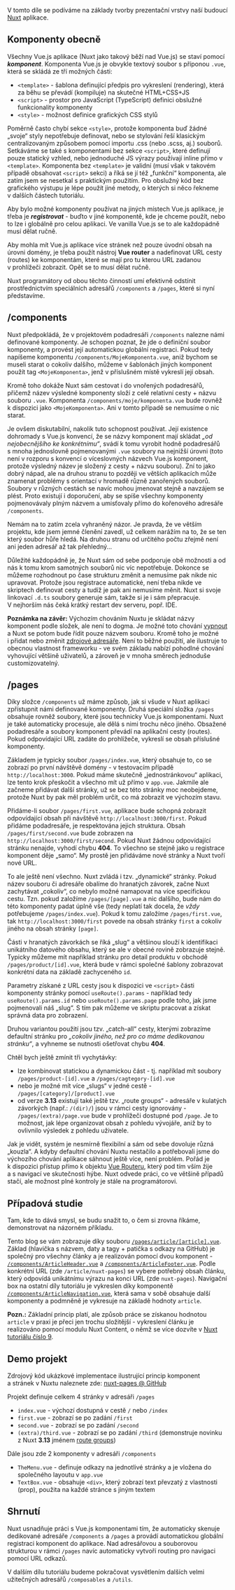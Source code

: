 V tomto díle se podíváme na základy tvorby prezentační vrstvy naší budoucí [Nuxt](https://nuxt.com/) aplikace.

## Komponenty obecně

Všechny Vue.js aplikace (Nuxt jako takový běží nad Vue.js) se staví pomocí **_komponent_**. Komponenta Vue.js je obvykle textový soubor s&nbsp;příponou `.vue`, která se skládá ze tří možných části:
- `<template>` - šablona definující předpis pro vykreslení (rendering), která za běhu se převádí (kompiluje) na skutečné HTML+CSS+JS
- `<script>` - prostor pro JavaScript (TypeScript) definici obslužné funkcionality komponenty
- `<style>` - možnost definice grafických CSS stylů

Poměrně často chybí sekce `<style>`, protože komponenta buď žádné „svoje“ styly nepotřebuje definovat, nebo se stylování řeší klasickým centralizovaným způsobem pomocí importu .css (nebo .scss, aj.) souborů. Setkáváme se také s komponentami bez sekce `<script>`, které definují pouze statický vzhled, nebo jednoduché JS výrazy používají inline přímo v `<template>`. Komponenta bez `<template>` je validní (musí však v takovém případě obsahovat `<script>` sekci) a&nbsp;říká se jí též „funkční“ komponenta, ale zatím jsem se nesetkal s&nbsp;praktickým použitím. Pro obslužný kód bez grafického výstupu je lépe použít jiné metody, o&nbsp;kterých si něco řekneme v&nbsp;dalších částech tutoriálu.

Aby bylo možné komponenty používat na jiných místech Vue.js aplikace, je třeba je **_registrovat_** - buďto v jiné komponentě, kde je chceme použít, nebo to lze i&nbsp;globálně pro celou aplikaci. Ve vanilla Vue.js se to ale každopádně musí dělat ručně.

Aby mohla mít Vue.js aplikace více stránek než pouze úvodní obsah na úrovni domény, je třeba použít nástroj **Vue router** a&nbsp;nadefinovat URL cesty (routes) ke komponentám, které se mají pro tu kterou URL zadanou v&nbsp;prohlížeči zobrazit. Opět se to musí dělat ručně.

Nuxt programátory od obou těchto činností umí efektivně odstínit prostřednictvím speciálních adresářů `/components` a&nbsp;`/pages`, které si nyní představíme.

## /components

Nuxt předpokládá, že v&nbsp;projektovém podadresáři `/components` nalezne námi definované komponenty. Je schopen poznat, že jde o&nbsp;definiční soubor komponenty, a&nbsp;provést její automatickou globální registraci. Pokud tedy napíšeme komponentu `/components/MojeKomponenta.vue`, aniž bychom se museli starat o&nbsp;cokoliv dalšího, můžeme v&nbsp;šablonách jiných komponent použít tag `<MojeKomponenta>`, jenž v&nbsp;příslušném místě vykreslí její obsah.

Kromě toho dokáže Nuxt sám cestovat i&nbsp;do vnořených podadresářů, přičemž název výsledné komponenty složí z&nbsp;celé relativní cesty + názvu souboru `.vue`. Komponenta `/components/moje/komponenta.vue` bude rovněž k&nbsp;dispozici jako `<MojeKomponenta>`. Ani v&nbsp;tomto případě se nemusíme o nic starat.

Je ovšem diskutabilní, nakolik tuto schopnost používat. Její existence dohromady s&nbsp;Vue.js konvencí, že se názvy komponent mají skládat _„od nejobecnějšího ke konkrétnímu“_, svádí k&nbsp;tomu vyrobit hodně podadresářů s&nbsp;mnoha jednoslovně pojmenovanými `.vue` soubory na nejnižší úrovni (toto není v&nbsp;rozporu s&nbsp;konvencí o&nbsp;víceslovných názvech Vue.js komponent, protože výsledný název je složený z&nbsp;cesty + názvu souboru). Zní to jako dobrý nápad, ale na druhou stranu to později ve větších aplikacích může znamenat problémy s&nbsp;orientací v&nbsp;hromadě různě zanořených souborů. Soubory v&nbsp;různých cestách se navíc mohou jmenovat stejně a&nbsp;navzájem se plést. Proto existují i&nbsp;doporučení, aby se spíše všechny komponenty pojmenovávaly plným názvem a&nbsp;umisťovaly přímo do kořenového adresáře `/components`. 

Nemám na to zatím zcela vyhraněný názor. Je pravda, že ve větším projektu, kde jsem jemné členění zavedl, už celkem narážím na to, že se ten který soubor hůře hledá. Na druhou stranu od určitého počtu zřejmě není ani jeden adresář až tak přehledný...

Důležité každopádně je, že Nuxt sám od sebe podporuje obě možnosti a&nbsp;od nás k&nbsp;tomu krom samotných souborů nic víc nepotřebuje. Dokonce se můžeme rozhodnout po čase strukturu změnit a&nbsp;nemusíme pak nikde nic upravovat. Protože jsou registrace automatické, není třeba nikde ve skriptech definovat cesty a&nbsp;tudíž je pak ani nemusíme měnit. Nuxt si svoje linkovací `.d.ts` soubory generuje sám, takže si je i&nbsp;sám přepracuje. V&nbsp;nejhorším nás čeká krátký restart dev serveru, popř. IDE.

**Poznámka na závěr:** Výchozím chováním Nuxtu je skládat názvy komponent podle složek, ale není to dogma. Je možné toto chování [vypnout](https://nuxt.com/docs/guide/directory-structure/components#component-names) a&nbsp;Nuxt se potom bude řídit pouze názvem souboru. Kromě toho je možné i&nbsp;přidat nebo změnit [zdrojové adresáře](https://nuxt.com/docs/guide/directory-structure/components#custom-directories). Není to běžné použití, ale ilustruje to obecnou vlastnost frameworku - ve svém základu nabízí pohodlné chování vyhovující většině uživatelů, a&nbsp;zároveň je v&nbsp;mnoha směrech jednoduše customizovatelný.

## /pages

Díky složce `/components` už máme způsob, jak si všude v&nbsp;Nuxt aplikaci zpřístupnit námi definované komponenty. Druhá speciální složka `/pages` obsahuje rovněž soubory, které jsou technicky Vue.js komponentami. Nuxt je také automaticky procesuje, ale dělá s&nbsp;nimi trochu něco jiného. Obsažené podadresáře a soubory komponent převádí na aplikační cesty (routes). Pokud odpovídající URL zadáte do prohlížeče, vykreslí se obsah příslušné komponenty.

Základem je typicky soubor `/pages/index.vue`, který obsahuje to, co se zobrazí po první návštěvě domény - v&nbsp;testovacím případě `http://localhost:3000`. Pokud máme skutečně „jednostránkovou“ aplikaci, lze tento krok přeskočit a&nbsp;všechno mít už přímo v&nbsp;`app.vue`. Jakmile ale začneme přidávat další stránky, už se bez této stránky moc neobejdeme, protože Nuxt by pak měl problém určit, co má zobrazit ve výchozím stavu.

Přidáme-li soubor `/pages/first.vue`, aplikace bude schopná zobrazit odpovídající obsah při návštěvě `http://localhost:3000/first`. Pokud přidáme podadresáře, je respektována jejich struktura. Obsah `/pages/first/second.vue` bude zobrazen na `http://localhost:3000/first/second`. Pokud Nuxt žádnou odpovídající stránku nenajde, vyhodí chybu **404**. To všechno se stejně jako u&nbsp;registrace komponent děje „samo“. My prostě jen přidáváme nové stránky a&nbsp;Nuxt tvoří nové URL.

To ale ještě není všechno. Nuxt zvládá i&nbsp;tzv. „dynamické“ stránky. Pokud název souboru či adresáře obalíme do hranatých závorek, začne Nuxt zachytávat „cokoliv“, co nebylo možné namapovat na více specifickou cestu. Tzn. pokud založíme `/pages/[page].vue` a&nbsp;nic dalšího, bude nám do této komponenty padat úplně vše (tedy neplatí tak docela, že _vždy_ potřebujeme `/pages/index.vue`). Pokud k tomu založíme `/pages/first.vue`, tak `http://localhost:3000/first` povede na obsah stránky `first` a cokoliv jiného na obsah stránky `[page]`.

Části v&nbsp;hranatých závorkách se říká „slug“ a&nbsp;většinou slouží k&nbsp;identifikaci unikátního datového obsahu, který se ale v&nbsp;obecné rovině zobrazuje stejně. Typicky můžeme mít například stránku pro detail produktu v&nbsp;obchodě `/pages/product/[id].vue`, která bude v&nbsp;rámci společné šablony zobrazovat konkrétní data na základě zachyceného `id`. 

Parametry získané z&nbsp;URL cesty jsou k&nbsp;dispozici ve `<script>` části komponenty stránky pomocí `useRoute().params` - například tedy `useRoute().params.id` nebo `useRoute().params.page` podle toho, jak jsme pojmenovali náš „slug“. S&nbsp;tím pak můžeme ve skriptu pracovat a&nbsp;získat správná data pro zobrazení.

Druhou variantou použití jsou tzv. „catch-all“ cesty, kterými zobrazíme defaultní stránku pro _„cokoliv jiného, než pro co máme dedikovanou stránku“_, a&nbsp;vyhneme se nutnosti ošetřovat chybu **404**.

Chtěl bych ještě zmínit tři vychytávky:
- lze kombinovat statickou a&nbsp;dynamickou část - tj. například mít soubory `/pages/product-[id].vue` a `/pages/cagtegory-[id].vue`
- nebo je možné mít více „slugs“ v&nbsp;jedné cestě - `/pages/[category]/[product].vue`
- od verze **3.13** existují také ještě tzv. „route groups“ - adresáře v kulatých závorkých (např.: `/(dir)/`) jsou v&nbsp;rámci cesty ignorovány - `/pages/(extra)/page.vue` bude v&nbsp;prohlížeči dostupné pod `/page`. Je to možnost, jak lépe organizovat obsah z&nbsp;pohledu vývojáře, aniž by to ovlivnilo výsledek z&nbsp;pohledu uživatele.

Jak je vidět, systém je nesmírně flexibilní a&nbsp;sám od sebe dovoluje různá „kouzla“. A&nbsp;kdyby defaultní chování Nuxtu nestačilo a&nbsp;potřebovali jsme do výchozího chování aplikace sáhnout ještě více, není problém. Pořád je k&nbsp;dispozici přístup přímo k&nbsp;objektu [Vue Routeru](https://nuxt.com/docs/api/composables/use-router), který pod tím vším žije a&nbsp;s&nbsp;navigací ve skutečnosti hýbe. Nuxt odvede práci, co ve většině případů stačí, ale možnost plné kontroly je stále na programátorovi.

## Případová studie

Tam, kde to dává smysl, se budu snažit to, o&nbsp;čem si zrovna říkáme, demonstrovat na názorném příkladu.

Tento blog se vám zobrazuje díky souboru [`/pages/article/[article].vue`](https://github.com/AloisSeckar/master-coda/blob/master/pages/article/%5Barticle%5D.vue). Základ (hlavička s&nbsp;názvem, daty a&nbsp;tagy + patička s&nbsp;odkazy na GitHub) je společný pro všechny články a&nbsp;je realizován pomocí dvou komponent - [`/components/ArticleHeader.vue`](https://github.com/AloisSeckar/master-coda/blob/master/components/ArticleHeader.vue) a&nbsp;[`/components/ArticleFooter.vue`](https://github.com/AloisSeckar/master-coda/blob/master/components/ArticleFooter.vue). Podle konkrétní URL (zde `/article/nuxt-pages`) se vybere potřebný obsah článku, který odpovídá unikátnímu výrazu na konci URL (zde `nuxt-pages`). Navigační box na ostatní díly tutoriálu je vykreslen díky komponentě [`/components/ArticleNavigation.vue`](https://github.com/AloisSeckar/master-coda/blob/master/components/ArticleNavigation.vue), která sama v&nbsp;sobě obsahuje další komponenty a&nbsp;podmněně je vykresuje na základě hodnoty `article`.

**Pozn.:** Základní princip platí, ale způsob práce se získanou hodnotou `article` v&nbsp;praxi je přeci jen trochu složitější - vykreslení článku je realizováno pomocí modulu Nuxt Content, o&nbsp;němž se více dozvíte v&nbsp;[Nuxt tutoriálu číslo&nbsp;9](/article/nuxt-content).

## Demo projekt

Zdrojový kód ukázkové implementace ilustrující princip komponent a&nbsp;stránek v Nuxtu naleznete zde:
[nuxt-pages @ GitHub](https://github.com/AloisSeckar/demos-nuxt/tree/main/nuxt-pages)

Projekt definuje celkem 4 stránky v&nbsp;adresáři `/pages`
- `index.vue` - výchozí dostupná v&nbsp;cestě `/` nebo `/index`
- `first.vue` - zobrazí se po zadání `/first`
- `second.vue` - zobrazí se po zadání `/second`
- `(extra)/third.vue` - zobrazí se po zadání `/third` (demonstruje novinku z&nbsp;Nuxt **3.13** jménem [route groups](https://nuxt.com/docs/guide/directory-structure/pages#route-groups))

Dále jsou zde 2 komponenty v adresáři `/components`
- `TheMenu.vue` - definuje odkazy na jednotlivé stránky a&nbsp;je vložena do společného layoutu v&nbsp;`app.vue`
- `TextBox.vue` - obsahuje `<div>`, který zobrazí text převzatý z&nbsp;vlastnosti (prop), použita na každé stránce s&nbsp;jiným textem

## Shrnutí

Nuxt usnadňuje práci s&nbsp;Vue.js komponentami tím, že automaticky skenuje dedikované adresáře `/components` a&nbsp;`/pages` a&nbsp;provádí automatickou globální registraci komponent do aplikace. Nad adresářovou a&nbsp;souborovou strukturou v&nbsp;rámci `/pages` navíc automaticky vytvoří routing pro navigaci pomocí URL odkazů.

V dalším dílu tutoriálu budeme pokračovat vysvětlením dalších velmi užitečných adresářů `/composables` a&nbsp;`/utils`.
